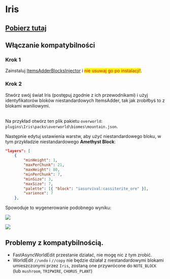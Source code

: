 # Iris

## [Pobierz tutaj](https://www.spigotmc.org/resources/iris-world-gen-custom-biome-colors.84586/)

## Włączanie kompatybilności

### Krok 1

Zainstaluj [ItemsAdderBlocksInjector](https://www.spigotmc.org/resources/itemsadderblocksinjector.102078/) i <mark style="color:red;">nie usuwaj go po instalacji!</mark>.

### Krok 2

Stwórz swój świat Iris (postępuj zgodnie z ich przewodnikami) i użyj identyfikatorów bloków niestandardowych ItemsAdder, tak jak zrobiłbyś to z blokami waniliowymi.

\
Na przykład otwórz ten plik pakietu `overworld`: `plugins\Iris\packs\overworld\biomes\mountain.json`.

Następnie edytuj ustawienia warstw, aby użyć niestandardowego bloku, w tym przykładzie niestandardowego **Amethyst Block**:

```json
"layers": [
    {
        "minHeight": 1,
        "maxPerChunk": 21,
        "maxHeight": 80,
        "minPerChunk": 7,
        "minSize": 3,
        "maxSize": 7,
        "palette": [{ "block": "iasurvival:cassiterite_ore" }],
        "varience": 7
    },
```

Spowoduje to wygenerowanie podobnego wyniku:

![](<../../.gitbook/assets/image (49).png>)

![](<../../.gitbook/assets/image (96).png>)

## Problemy z kompatybilnością.

* FastAsyncWorldEdit przestanie działać, nie mogę nic z tym zrobić.
* WorldEdit `//undo` i `//copy` nie będzie działał z niestandardowymi blokami umieszczonymi przez `Iris`, zostaną one przywrócone do `NOTE_BLOCK` (lub `mushroom`, `TRIPWIRE`, `CHORUS_PLANT`)
